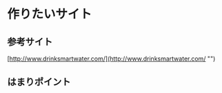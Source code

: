 作りたいサイト
======================

参考サイト
------
[http://www.drinksmartwater.com/](http://www.drinksmartwater.com/ "")

はまりポイント
------




